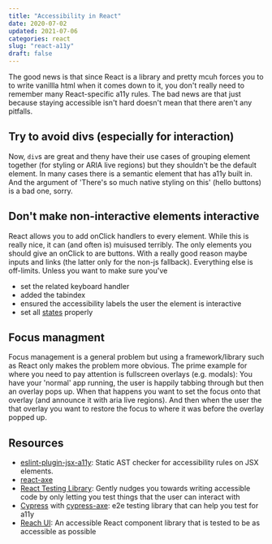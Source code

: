 ```yaml
---
title: "Accessibility in React"
date: 2020-07-02
updated: 2021-07-06
categories: react
slug: "react-a11y"
draft: false
---
```


The good news is that since React is a library and pretty mcuh forces you to to write vanillla html when it comes down to it, you don't really need to remember many React-specific a11y rules. The bad news are that just because staying accessible isn't hard doesn't mean that there aren't any pitfalls.


## Try to avoid divs (especially for interaction)

Now, `div`s are great and theny have their use cases of grouping element together (for styling or ARIA live regions) but they shouldn't be the default element. In many cases there is a semantic element that has a11y built in. And the argument of 'There's so much native styling on this' (hello buttons) is a bad one, sorry.


## Don't make non-interactive elements interactive

React allows you to add onClick handlers to every element. While this is really nice, it can (and often is) muisused terribly. The only elements you should give an onClick to are buttons. With a really good reason maybe inputs and links (the latter only for the non-js fallback). Everything else is off-limits. Unless you want to make sure you've
* set the related keyboard handler
* added the tabindex
* ensured the accessibility labels the user the element is interactive
* set all [states](/article/web-a11y-states) properly 


## Focus managment

Focus management is a general problem but using a framework/library such as React only makes the problem more obvious. The prime example for where you need to pay attention is fullscreen overlays (e.g. modals): You have your 'normal' app running, the user is happily tabbing through but then an overlay pops up. When that happens you want to set the focus onto that overlay (and announce it with aria live regions). And then when the user the that overlay you want to restore the focus to where it was before the overlay popped up.


## Resources

* [eslint-plugin-jsx-a11y](https://github.com/jsx-eslint/eslint-plugin-jsx-a11y): Static AST checker for accessibility rules on JSX elements.
* [react-axe](https://github.com/dequelabs/react-axe)
* [React Testing Library](https://testing-library.com/docs/react-testing-library/intro): Gently nudges you towards writing accessible code by only letting you test things that the user can interact with
* [Cypress](https://www.cypress.io/) with [cypress-axe](https://github.com/avanslaars/cypress-axe): e2e testing library that can help you test for a11y
* [Reach UI](https://reach.tech/): An accessible React component library that is tested to be as accessible as possible